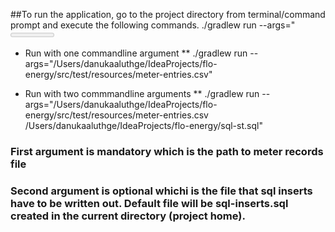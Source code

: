 ##To run the application, go to the project directory from terminal/command prompt and execute the following commands.
./gradlew run --args="<meter records file> <optional output file>"

* Run with one commandline argument
** ./gradlew run --args="/Users/danukaaluthge/IdeaProjects/flo-energy/src/test/resources/meter-entries.csv"

* Run with two commmandline arguments
** ./gradlew run --args="/Users/danukaaluthge/IdeaProjects/flo-energy/src/test/resources/meter-entries.csv /Users/danukaaluthge/IdeaProjects/flo-energy/sql-st.sql"

### First argument is mandatory which is the path to meter records file
### Second argument is optional whichi is the file that sql inserts have to be written out. Default file will be sql-inserts.sql created in the current directory (project home).


